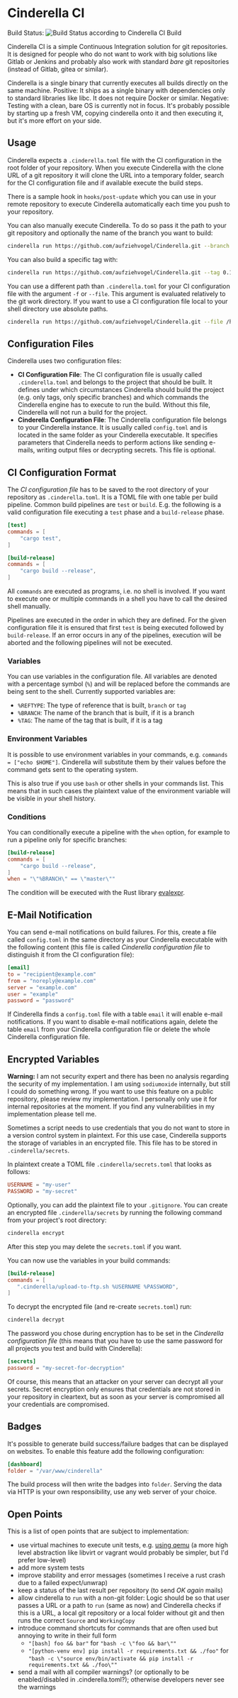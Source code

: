 Cinderella CI
=============

Build Status: ![Build Status according to Cinderella CI Build](http://cinderella.stefan-koch.name/cinderella.git/master.png)

Cinderella CI is a simple Continuous Integration solution for git repositories.
It is designed for people who do not want to work with big solutions like
Gitlab or Jenkins and probably also work with standard *bare* git repositories
(instead of Gitlab, gitea or similar).

Cinderella is a single binary that currently executes all builds directly
on the same machine. Positive: It ships as a single binary with dependencies
only to standard libraries like libc. It does not require Docker or similar.
Negative: Testing with a clean, bare OS is currently not in focus. It's
probably possible by starting up a fresh VM, copying cinderella onto it and
then executing it, but it's more effort on your side.


Usage
-----

Cinderella expects a `.cinderella.toml` file with the CI configuration in the
root folder of your repository. When you execute Cinderella with the clone URL
of a git repository it will clone the URL into a temporary folder, search for
the CI configuration file and if available execute the build steps.

There is a sample hook in `hooks/post-update` which you can use in your remote
repository to execute Cinderella automatically each time you push to your
repository.

You can also manually execute Cinderella. To do so pass it the path to your
git repository and optionally the name of the branch you want to build:

```bash
cinderella run https://github.com/aufziehvogel/Cinderella.git --branch master
```

You can also build a specific tag with:

```bash
cinderella run https://github.com/aufziehvogel/Cinderella.git --tag 0.1.0
```

You can use a different path than `.cinderella.toml` for your CI configuration
file with the argument `-f` or `--file`. This argument is evaluated relatively
to the git work directory. If you want to use a CI configuration file local
to your shell directory use absolute paths.

```bash
cinderella run https://github.com/aufziehvogel/Cinderella.git --file /home/user/cinderella-test.toml
```


Configuration Files
-------------------

Cinderella uses two configuration files:

- **CI Configuration File**: The CI configuration file is usually called
  `.cinderella.toml` and belongs to the project
  that should be built. It defines under which circumstances Cinderella should
  build the project (e.g. only tags, only specific branches) and which
  commands the Cinderella engine has to execute to run the build. Without
  this file, Cinderella will not run a build for the project.
- **Cinderella Configuration File**: The Cinderella configuration file belongs
  to your Cinderella instance. It is usually called `config.toml` and is
  located in the same folder as your Cinderella executable. It specifies
  parameters that Cinderella needs to perform actions like sending e-mails,
  writing output files or decrypting secrets. This file is optional.


CI Configuration Format
-----------------------

The *CI configuration file* has to be saved to the root directory of your
repository as `.cinderella.toml`.
It is a TOML file with one table per build pipeline.
Common build pipelines are `test` or `build`. E.g. the following is a valid
configuration file executing a `test` phase and a `build-release` phase.

```toml
[test]
commands = [
    "cargo test",
]

[build-release]
commands = [
    "cargo build --release",
]
```

All `commands` are executed as programs, i.e. no shell is involved. If you
want to execute one or multiple commands in a shell you have to call the
desired shell manually.

Pipelines are executed in the order in which they are defined. For the
given configuration file it is ensured that first `test` is being executed
followed by `build-release`. If an error occurs in any of the pipelines,
execution will be aborted and the following pipelines will not be executed.

### Variables

You can use variables in the configuration file. All variables are denoted
with a percentage symbol (`%`) and will be replaced before the commands
are being sent to the shell.
Currently supported variables are:

- `%REFTYPE`: The type of reference that is built, `branch` or `tag`
- `%BRANCH`: The name of the branch that is built, if it is a branch
- `%TAG`: The name of the tag that is built, if it is a tag

### Environment Variables

It is possible to use environment variables in your commands, e.g.
`commands = ["echo $HOME"]`. Cinderella will substitute them by their
values before the command gets sent to the operating system.

This is also true if you use `bash` or other shells in your commands list.
This means that in such cases the plaintext value of the environment
variable will be visible in your shell history.

### Conditions

You can conditionally execute a pipeline with the `when` option, for example
to run a pipeline only for specific branches:

```toml
[build-release]
commands = [
    "cargo build --release",
]
when = "\"%BRANCH\" == \"master\""
```

The condition will be executed with the Rust library
[evalexpr](https://docs.rs/evalexpr/5.0.5/evalexpr/index.html).


E-Mail Notification
-------------------

You can send e-mail notifications on build failures. For this, create a file
called `config.toml` in the same directory as your Cinderella executable with
the following content (this file is called *Cinderella configuration file*
to distinguish it from the CI configuration file):

```toml
[email]
to = "recipient@example.com"
from = "noreply@example.com"
server = "example.com"
user = "example"
password = "password"
```

If Cinderella finds a `config.toml` file with a table `email` it will enable
e-mail notifications. If you want to disable e-mail notifications again,
delete the table `email` from your Cinderella configuration file or delete
the whole Cinderella configuration file.


Encrypted Variables
-------------------

**Warning:** I am not security expert and there has been no analysis regarding
the security of my implementation. I am using `sodiumoxide` internally, but
still I could do something wrong. If you want to use this feature on a public
repository, please review my implementation. I personally only use it for
internal repositories at the moment. If you find any vulnerabilities in my
implementation please tell me.

Sometimes a script needs to use credentials that you do not want to store in
a version control system in plaintext. For this use case, Cinderella supports
the storage of variables in an encrypted file. This file has to be
stored in `.cinderella/secrets`.

In plaintext create a TOML file `.cinderella/secrets.toml` that looks as
follows:

```toml
USERNAME = "my-user"
PASSWORD = "my-secret"
```

Optionally, you can add the plaintext file to your `.gitignore`.
You can create an encrypted file `.cinderella/secrets` by running the
following command from your project's root directory:

```bash
cinderella encrypt
```

After this step you may delete the `secrets.toml` if you want.

You can now use the variables in your build commands:

```toml
[build-release]
commands = [
   ".cinderella/upload-to-ftp.sh %USERNAME %PASSWORD",
]
```

To decrypt the encrypted file (and re-create `secrets.toml`) run:

```bash
cinderella decrypt
```

The password you chose during encryption has to be set in the *Cinderella
configuration file* (this means that you have to use the same password for
all projects you test and build with Cinderella):

```toml
[secrets]
password = "my-secret-for-decryption"
```

Of course, this means that an attacker on your server can decrypt all your
secrets. Secret encryption only ensures that credentials are not stored in your
repository in cleartext, but as soon as your server is compromised all your
credentials are compromised.


Badges
------

It's possible to generate build success/failure badges that can be displayed
on websites. To enable this feature add the following configuration:

```toml
[dashboard]
folder = "/var/www/cinderella"
```

The build process will then write the badges into `folder`. Serving the data
via HTTP is your own responsibility, use any web server of your choice.


Open Points
-----------

This is a list of open points that are subject to implementation:

- use virtual machines to execute unit tests, e.g.
  [using qemu](https://stackoverflow.com/questions/3146013/qemu-guest-automation)
  (a more high level abstraction like libvirt or vagrant would probably be
  simpler, but I'd prefer low-level)
- add more system tests
- improve stability and error messages (sometimes I receive a rust crash
  due to a failed expect/unwrap)
- keep a status of the last result per repository (to send *OK again* mails)
- allow cinderella to `run` with a non-git folder: Logic should be so that
  user passes a URL or a path to `run` (same as now) and Cinderella checks
  if this is a URL, a local git repository or a local folder without git and
  then runs the correct `Source` and `WorkingCopy`
- introduce command shortcuts for commands that are often used but annoying
  to write in their full form
  - `"[bash] foo && bar"` for `"bash -c \"foo && bar\""`
  - `"[python-venv env] pip install -r requirements.txt && ./foo"` for
    `"bash -c \"source env/bin/activate && pip install -r requirements.txt && ./foo\""`
- send a mail with all compiler warnings? (or optionally to be
  enabled/disabled in .cinderella.toml?); otherwise developers never see the
  warnings
